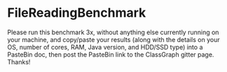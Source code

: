 # FileReadingBenchmark

Please run this benchmark 3x, without anything else currently running on your machine, and copy/paste your results (along with the details on your OS, number of cores, RAM, Java version, and HDD/SSD type) into a PasteBin doc, then post the PasteBin link to the ClassGraph gitter page. Thanks!
